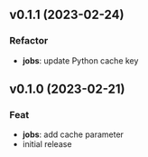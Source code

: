 ## v0.1.1 (2023-02-24)

### Refactor

- **jobs**: update Python cache key

## v0.1.0 (2023-02-21)

### Feat

- **jobs**: add cache parameter
- initial release
